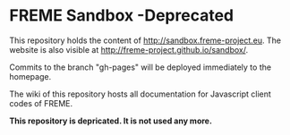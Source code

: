 # FREME Sandbox -Deprecated

This repository holds the content of http://sandbox.freme-project.eu. The website is also visible at 
http://freme-project.github.io/sandbox/.

Commits to the branch "gh-pages" will be deployed immediately to the homepage.

The wiki of this repository hosts all documentation for Javascript client codes of FREME.
 
**This repository is depricated. It is not used any more.**
